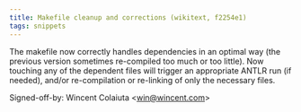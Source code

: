 ```yaml
---
title: Makefile cleanup and corrections (wikitext, f2254e1)
tags: snippets
---
```


The makefile now correctly handles dependencies in an optimal way (the previous version sometimes re-compiled too much or too little). Now touching any of the dependent files will trigger an appropriate ANTLR run (if needed), and/or re-compilation or re-linking of only the necessary files.

Signed-off-by: Wincent Colaiuta &lt;win@wincent.com&gt;
